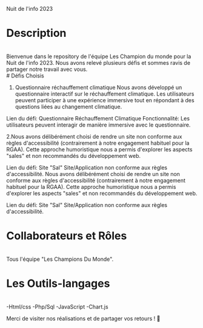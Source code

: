 Nuit de l'info 2023
# Description
<br>
Bienvenue dans le repository de l'équipe Les Champion du monde pour la Nuit de l'info 2023. Nous avons relevé plusieurs défis et sommes ravis de partager notre travail avec vous.
<br>
# Défis Choisis
<br>

1. Questionnaire réchauffement climatique
Nous avons développé un questionnaire interactif sur le réchauffement climatique. Les utilisateurs peuvent participer à une expérience immersive tout en répondant à des questions liées au changement climatique.

Lien du défi: Questionnaire Réchauffement Climatique
Fonctionnalité: Les utilisateurs peuvent interagir de manière immersive avec le questionnaire.

2.Nous avons délibérément choisi de rendre un site non conforme aux règles d'accessibilité (contrairement à notre engagement habituel pour la RGAA). Cette approche humoristique nous a permis d'explorer les aspects "sales" et non recommandés du développement web.

Lien du défi: Site "Sal"
Site/Application non conforme aux règles d'accessibilité.
Nous avons délibérément choisi de rendre un site non conforme aux règles d'accessibilité (contrairement à notre engagement habituel pour la RGAA). Cette approche humoristique nous a permis d'explorer les aspects "sales" et non recommandés du développement web.

Lien du défi: Site "Sal"
Site/Application non conforme aux règles d'accessibilité.









# Collaborateurs et Rôles
<br>
Tous l'équipe "Les Champions Du Monde".
<br>

# Les Outils-langages
<br>
-Html/css
-Php/Sql
-JavaScript
-Chart.js
<br>

Merci de visiter nos réalisations et de partager vos retours ! 🚀
